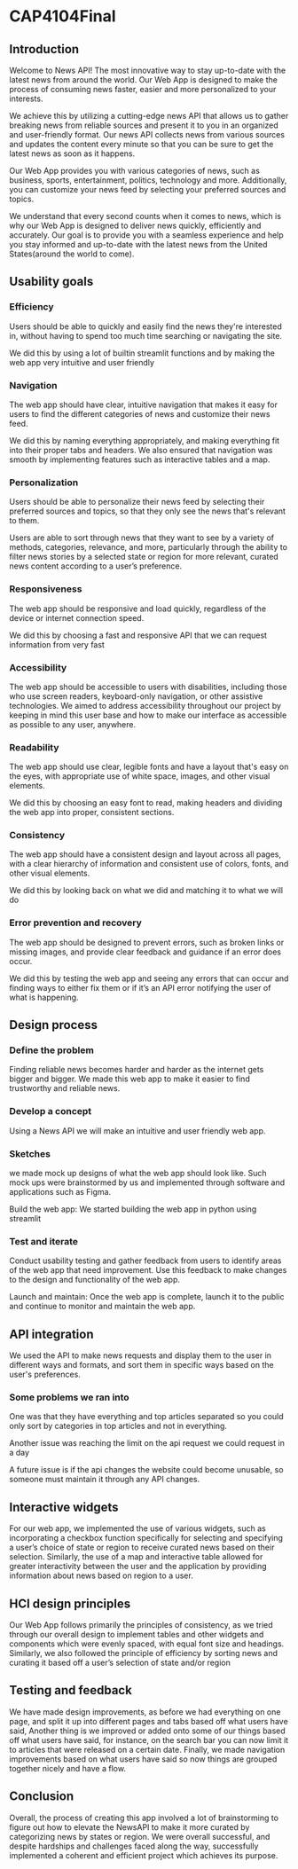 # CAP4104Final


## Introduction
Welcome to News API! The most innovative way to stay up-to-date with the latest news from around the world. Our Web App is designed to make the process of consuming news faster, easier and more personalized to your interests.

We achieve this by utilizing a cutting-edge news API that allows us to gather breaking news from reliable sources and present it to you in an organized and user-friendly format. Our news API collects news from various sources and updates the content every minute so that you can be sure to get the latest news as soon as it happens.

Our Web App provides you with various categories of news, such as business, sports, entertainment, politics, technology and more. Additionally, you can customize your news feed by selecting your preferred sources and topics.

We understand that every second counts when it comes to news, which is why our Web App is designed to deliver news quickly, efficiently and accurately. Our goal is to provide you with a seamless experience and help you stay informed and up-to-date with the latest news from the United States(around the world to come).

## Usability goals
### Efficiency
Users should be able to quickly and easily find the news they're interested in, without having to spend too much time searching or navigating the site.

We did this by using a lot of builtin streamlit functions and by making the web app very intuitive and user friendly

### Navigation
The web app should have clear, intuitive navigation that makes it easy for users to find the different categories of news and customize their news feed.

We did this by naming everything appropriately, and making everything fit into their proper tabs and headers. We also ensured that navigation was smooth by implementing features such as interactive tables and a map.

### Personalization
Users should be able to personalize their news feed by selecting their preferred sources and topics, so that they only see the news that's relevant to them.

Users are able to sort through news that they want to see by a variety of methods, categories, relevance, and more, particularly through the ability to filter news stories by a selected state or region for more relevant, curated news content according to a user’s preference.

### Responsiveness
The web app should be responsive and load quickly, regardless of the device or internet connection speed.

We did this by choosing a fast and responsive API that we can request information from very fast

### Accessibility
The web app should be accessible to users with disabilities, including those who use screen readers, keyboard-only navigation, or other assistive technologies. We aimed to address accessibility throughout our project by keeping in mind this user base and how to make our interface as accessible as possible to any user, anywhere.

### Readability
The web app should use clear, legible fonts and have a layout that's easy on the eyes, with appropriate use of white space, images, and other visual elements.

We did this by choosing an easy font to read, making headers and dividing the web app into proper, consistent sections.

### Consistency
The web app should have a consistent design and layout across all pages, with a clear hierarchy of information and consistent use of colors, fonts, and other visual elements.

We did this by looking back on what we did and matching it to what we will do

### Error prevention and recovery
The web app should be designed to prevent errors, such as broken links or missing images, and provide clear feedback and guidance if an error does occur.

We did this by testing the web app and seeing any errors that can occur and finding ways to either fix them or if it’s an API error notifying the user of what is happening.


## Design process
### Define the problem
Finding reliable news becomes harder and harder as the internet gets bigger and bigger. We made this web app to make it easier to find trustworthy and reliable news.

### Develop a concept
Using a News API we will make an  intuitive and user friendly web app.

### Sketches
we made mock up designs of what the web app should look like. Such mock ups were brainstormed by us and implemented through software and applications such as Figma.

Build the web app: We started building the web app in python using streamlit

### Test and iterate
Conduct usability testing and gather feedback from users to identify areas of the web app that need improvement. Use this feedback to make changes to the design and functionality of the web app.

Launch and maintain: Once the web app is complete, launch it to the public and continue to monitor and maintain the web app.


## API integration
We used the API to make news requests and display them to the user in different ways and formats, and sort them in specific ways based on the user's preferences.

### Some problems we ran into
One was that they have everything and top articles separated so you could only sort by categories in top articles and not in everything.

Another issue was reaching the limit on the api request we could request in a day

A future issue is if the api changes the website could become unusable, so someone must maintain it through any API changes.

## Interactive widgets
For our web app, we implemented the use of various widgets, such as incorporating a checkbox function specifically for selecting and specifying a user’s choice of state or region to receive curated news based on their selection. Similarly, the use of a map and interactive table allowed for greater interactivity between the user and the application by providing information about news based on region to a user.

## HCI design principles
Our Web App follows primarily the principles of consistency, as we tried through our overall design to implement tables and other widgets and components which were evenly spaced, with equal font size and headings. Similarly, we also followed the principle of efficiency by sorting news and curating it based off a user’s selection of state and/or region

## Testing and feedback
We have made design improvements, as before we had everything on one page, and split it up into different pages and tabs based off what users have said, Another thing is we improved or added onto some of our things based off what users have said, for instance, on the search bar you can now limit it to articles that were released on a certain date. Finally, we made navigation improvements based on what users have said so now things are grouped together nicely and have a flow.

## Conclusion
Overall, the process of creating this app involved a lot of brainstorming to figure out how to elevate the NewsAPI to make it more curated by categorizing news by states or region. We were overall successful, and despite hardships and challenges faced along the way, successfully implemented a coherent and efficient project which achieves its purpose.
